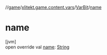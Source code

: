 //[game](../../../index.md)/[xlitekt.game.content.vars](../index.md)/[VarBit](index.md)/[name](name.md)

# name

[jvm]\
open override val [name](name.md): [String](https://kotlinlang.org/api/latest/jvm/stdlib/kotlin/-string/index.html)
